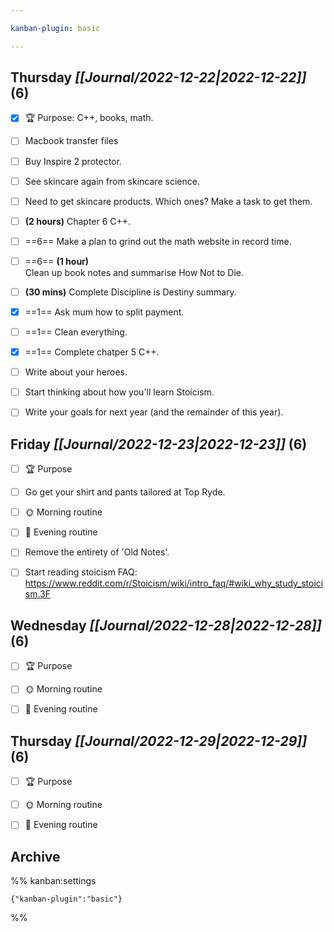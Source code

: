 ```yaml
---

kanban-plugin: basic

---
```


## **Thursday** *[[Journal/2022-12-22|2022-12-22]]* (6)

- [x] 🏆 Purpose: C++, books, math.
- [ ] Macbook transfer files
- [ ] Buy Inspire 2 protector.
- [ ] See skincare again from skincare science.
- [ ] Need to get skincare products. Which ones? Make a task to get them.
- [ ] **(2 hours)** Chapter 6 C++.
- [ ] ==6== Make a plan to grind out the math website in record time.
- [ ] ==6== **(1 hour)**<br>Clean up book notes and summarise How Not to Die.
- [ ] **(30 mins)** Complete Discipline is Destiny summary.
- [x] ==1== Ask mum how to split payment.
- [ ] ==1== Clean everything.
- [x] ==1== Complete chatper 5 C++.
- [ ] Write about your heroes.
- [ ] Start thinking about how you'll learn Stoicism.
- [ ] Write your goals for next year (and the remainder of this year).


## **Friday** *[[Journal/2022-12-23|2022-12-23]]* (6)

- [ ] 🏆 Purpose
- [ ] Go get your shirt and pants tailored at Top Ryde.
- [ ] 🌞 Morning routine
- [ ] 🌙 Evening routine
- [ ] Remove the entirety of 'Old Notes'.
- [ ] Start reading stoicism FAQ: https://www.reddit.com/r/Stoicism/wiki/intro_faq/#wiki_why_study_stoicism.3F


## **Wednesday** *[[Journal/2022-12-28|2022-12-28]]* (6)

- [ ] 🏆 Purpose
- [ ] 🌞 Morning routine
- [ ] 🌙 Evening routine


## **Thursday** *[[Journal/2022-12-29|2022-12-29]]* (6)

- [ ] 🏆 Purpose
- [ ] 🌞 Morning routine
- [ ] 🌙 Evening routine


## Archive





%% kanban:settings
```
{"kanban-plugin":"basic"}
```
%%